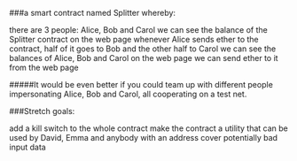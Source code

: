 ###a smart contract named Splitter whereby:

   there are 3 people: Alice, Bob and Carol
    we can see the balance of the Splitter contract on the web page
    whenever Alice sends ether to the contract, half of it goes to Bob and the other half to Carol
    we can see the balances of Alice, Bob and Carol on the web page
    we can send ether to it from the web page

#####It would be even better if you could team up with different people impersonating Alice, Bob and Carol, all cooperating on a test net.

###Stretch goals:

   add a kill switch to the whole contract
    make the contract a utility that can be used by David, Emma and anybody with an address
    cover potentially bad input data
